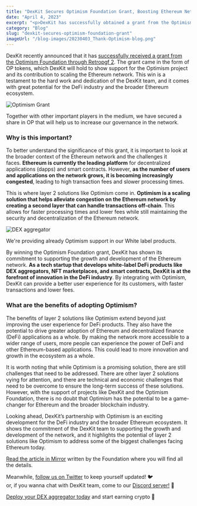 ```yaml
---
title: "DexKit Secures Optimism Foundation Grant, Boosting Ethereum Network Optimization"
date: "April 4, 2023"
excerpt: "<p>DexKit has successfully obtained a grant from the Optimism Foundation, demonstrating its dedication to enhancing the Ethereum network. This collaboration holds immense potential for the DeFi industry and Ethereum ecosystem at large, offering faster transactions, reduced fees, and improved user experiences through Optimism&#8217;s layer 2 scaling solution. As a tech startup specializing in white-label DeFi products, DexKit&#8217;s integration with Optimism solidifies its position as an innovative leader in the field.</p> "
category: "Blog"
slug: "dexkit-secures-optimism-foundation-grant"
imageUrl: "/blog-images/20230403_Thank-Optimism-blog.png"
---
```


DexKit recently announced that it has [successfully received a grant from the Optimism Foundation through Retropgf 2](https://twitter.com/dexkit/status/1641827063828213762). The grant came in the form of OP tokens, which DexKit will hold to show support for the Optimism project and its contribution to scaling the Ethereum network. This win is a testament to the hard work and dedication of the DexKit team, and it comes with great potential for the DeFi industry and the broader Ethereum ecosystem.

![Optimism Grant](https://dexkit.com/wp-content/uploads/image-25.png)

Together with other important players in the medium, we have secured a share in OP that will help us to increase our governance in the network.

### Why is this important?

To better understand the significance of this grant, it is important to look at the broader context of the Ethereum network and the challenges it faces. **Ethereum is currently the leading platform** for decentralized applications (dapps) and smart contracts. However, **as the number of users and applications on the network grows, it is becoming increasingly congested**, leading to high transaction fees and slower processing times.

This is where layer 2 solutions like Optimism come in. **Optimism is a scaling solution that helps alleviate congestion on the Ethereum network by creating a second layer that can handle transactions off-chain**. This allows for faster processing times and lower fees while still maintaining the security and decentralization of the Ethereum network.

![DEX aggregator](https://dexkit.com/wp-content/uploads/image-26.png)

We're providing already Optimism support in our White label products.

By winning the Optimism Foundation grant, DexKit has shown its commitment to supporting the growth and development of the Ethereum network. **As a tech startup that develops white-label DeFi products like DEX aggregators, NFT marketplaces, and smart contracts, DexKit is at the forefront of innovation in the DeFi industry**. By integrating with Optimism, DexKit can provide a better user experience for its customers, with faster transactions and lower fees.

### What are the benefits of adopting Optimism?

The benefits of layer 2 solutions like Optimism extend beyond just improving the user experience for DeFi products. They also have the potential to drive greater adoption of Ethereum and decentralized finance (DeFi) applications as a whole. By making the network more accessible to a wider range of users, more people can experience the power of DeFi and other Ethereum-based applications. This could lead to more innovation and growth in the ecosystem as a whole.

It is worth noting that while Optimism is a promising solution, there are still challenges that need to be addressed. There are other layer 2 solutions vying for attention, and there are technical and economic challenges that need to be overcome to ensure the long-term success of these solutions. However, with the support of projects like DexKit and the Optimism Foundation, there is no doubt that Optimism has the potential to be a game-changer for Ethereum and the broader blockchain industry.

Looking ahead, DexKit’s partnership with Optimism is an exciting development for the DeFi industry and the broader Ethereum ecosystem. It shows the commitment of the DexKit team to supporting the growth and development of the network, and it highlights the potential of layer 2 solutions like Optimism to address some of the biggest challenges facing Ethereum today.

[Read the article in Mirror](https://optimism.mirror.xyz/Upn_LtV2-3SviXgX_PE_LyA7YI00jQyoM1yf55ltvvI) written by the Foundation where you will find all the details.

Meanwhile, [follow us on Twitter](https://twitter.com/dexkit) to keep yourself updated! 🐦  
or, if you wanna chat with DexKit team, come to our [Discord server!](https://discord.com/invite/GJCRu4CYFH) 🤗

[Deploy your DEX aggregator today](https://dexappbuilder.dexkit.com/admin/quick-builder/swap) and start earning crypto 🤑
